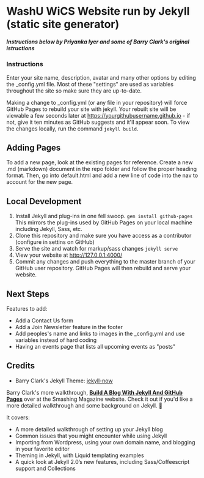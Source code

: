 
# WashU WiCS Website run by Jekyll (static site generator)
##### Instructions below by Priyanka Iyer and some of Barry Clark's original istructions

### Instructions 

Enter your site name, description, avatar and many other options by editing the _config.yml file. Most of these "settings" are used as variables throughout the site so make sure they are up-to-date. 

Making a change to _config.yml (or any file in your repository) will force GitHub Pages to rebuild your site with jekyll. Your rebuilt site will be viewable a few seconds later at <https://yourgithubusername.github.io> - if not, give it ten minutes as GitHub suggests and it'll appear soon. To view the changes locally, run the command `jekyll build`.

## Adding Pages

To add a new page, look at the existing pages for reference. Create a new .md (markdown) document in the repo folder and follow the proper heading format. Then, go into default.html and add a new line of code into the nav to account for the new page. 

<!-- ### Step 3) Publish your first blog post

Edit `/_posts/2014-3-3-Hello-World.md` to publish your first blog post. This [Markdown Cheatsheet](http://www.jekyllnow.com/Markdown-Style-Guide/) might come in handy.

![First Post](/images/first-post.png "First Post")

> You can add additional posts in the browser on GitHub.com too! Just hit the + icon in `/_posts/` to create new content. Just make sure to include the [front-matter](http://jekyllrb.com/docs/frontmatter/) block at the top of each new blog post and make sure the post's filename is in this format: year-month-day-title.md -->
## Local Development

1. Install Jekyll and plug-ins in one fell swoop. `gem install github-pages` This mirrors the plug-ins used by GitHub Pages on your local machine including Jekyll, Sass, etc.
2. Clone this repository and make sure you have access as a contributor (configure in settins on GitHub)
3. Serve the site and watch for markup/sass changes `jekyll serve`
4. View your website at http://127.0.0.1:4000/
5. Commit any changes and push everything to the master branch of your GitHub user repository. GitHub Pages will then rebuild and serve your website.

## Next Steps
Features to add:
- Add a Contact Us form
- Add a Join Newsletter feature in the footer
- Add peoples's name and links to images in the _config.yml and use variables instead of hard coding
- Having an events page that lists all upcoming events as "posts"

## Credits

- Barry Clark's Jekyll Theme: [jekyll-now](https://github.com/barryclark/jekyll-now/)

Barry Clark's more walkthrough, [**Build A Blog With Jekyll And GitHub Pages**](http://www.smashingmagazine.com/2014/08/01/build-blog-jekyll-github-pages/) over at the Smashing Magazine website. Check it out if you'd like a more detailed walkthrough and some background on Jekyll. :metal:

It covers:

- A more detailed walkthrough of setting up your Jekyll blog
- Common issues that you might encounter while using Jekyll
- Importing from Wordpress, using your own domain name, and blogging in your favorite editor
- Theming in Jekyll, with Liquid templating examples
- A quick look at Jekyll 2.0’s new features, including Sass/Coffeescript support and Collections
